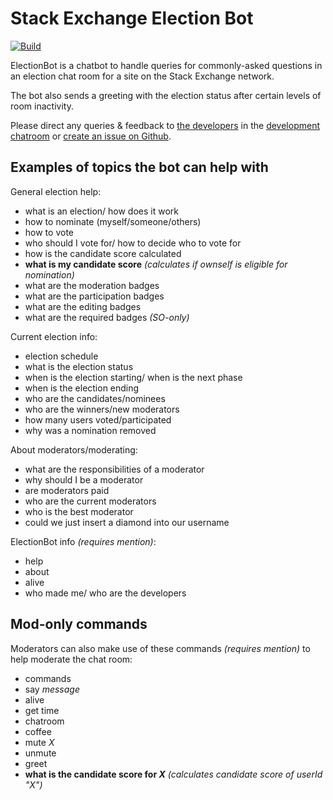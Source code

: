 # Stack Exchange Election Bot

[![Build](https://github.com/samliew/se-electionbot/actions/workflows/nodejs.yml/badge.svg)](https://github.com/samliew/se-electionbot/actions/workflows/nodejs.yml)

ElectionBot is a chatbot to handle queries for commonly-asked questions in an election chat room for a site on the Stack Exchange network.

The bot also sends a greeting with the election status after certain levels of room inactivity.

Please direct any queries & feedback to [the developers](https://github.com/samliew/se-electionbot/graphs/contributors) in the [development chatroom](https://chat.stackoverflow.com/rooms/190503/electionbot-development) or [create an issue on Github](https://github.com/samliew/se-electionbot/issues).

## Examples of topics the bot can help with

General election help:
- what is an election/ how does it work
- how to nominate (myself/someone/others)
- how to vote
- who should I vote for/ how to decide who to vote for
- how is the candidate score calculated
- **what is my candidate score** *(calculates if ownself is eligible for nomination)*
- what are the moderation badges
- what are the participation badges
- what are the editing badges
- what are the required badges *(SO-only)*

Current election info:
- election schedule
- what is the election status
- when is the election starting/ when is the next phase
- when is the election ending
- who are the candidates/nominees
- who are the winners/new moderators
- how many users voted/participated
- why was a nomination removed

About moderators/moderating:
- what are the responsibilities of a moderator
- why should I be a moderator
- are moderators paid
- who are the current moderators
- who is the best moderator
- could we just insert a diamond into our username

ElectionBot info *(requires mention)*:
- help
- about
- alive
- who made me/ who are the developers

## Mod-only commands

Moderators can also make use of these commands *(requires mention)* to help moderate the chat room:
- commands
- say *message*
- alive
- get time
- chatroom
- coffee
- mute *X*
- unmute
- greet
- **what is the candidate score for *X*** *(calculates candidate score of userId "X")*